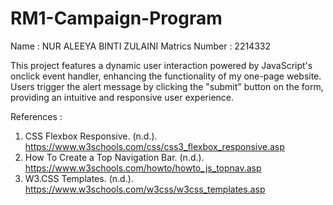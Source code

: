 # RM1-Campaign-Program
Name : NUR ALEEYA BINTI ZULAINI
Matrics Number : 2214332

This project features a dynamic user interaction powered by JavaScript's onclick event handler, enhancing the functionality of my one-page website. Users trigger the alert message by clicking the "submit" button on the form, providing an intuitive and responsive user experience.

References : 
1. CSS Flexbox Responsive. (n.d.). https://www.w3schools.com/css/css3_flexbox_responsive.asp
2. How To Create a Top Navigation Bar. (n.d.). https://www.w3schools.com/howto/howto_js_topnav.asp
3. W3.CSS Templates. (n.d.). https://www.w3schools.com/w3css/w3css_templates.asp
